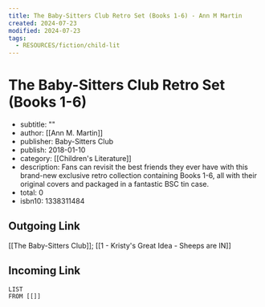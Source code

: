 ```yaml
---
title: The Baby-Sitters Club Retro Set (Books 1-6) - Ann M Martin
created: 2024-07-23
modified: 2024-07-23
tags:
  - RESOURCES/fiction/child-lit
---
```

# The Baby-Sitters Club Retro Set (Books 1-6)
- subtitle: ""
- author: [[Ann M. Martin]]
- publisher: Baby-Sitters Club
- publish: 2018-01-10
- category: [[Children's Literature]]
- description: Fans can revisit the best friends they ever have with this brand-new exclusive retro collection containing Books 1-6, all with their original covers and packaged in a fantastic BSC tin case.
- total: 0
- isbn10: 1338311484

## Outgoing Link
[[The Baby-Sitters Club]]; [[1 - Kristy's Great Idea - Sheeps are IN]]


## Incoming Link
```dataview
LIST
FROM [[]]
```
